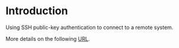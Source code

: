 # Introduction
Using SSH public-key authentication to connect to a remote system.

More details on the following [URL](http://www.svlada.com/ssh-public-key-authentication/).
